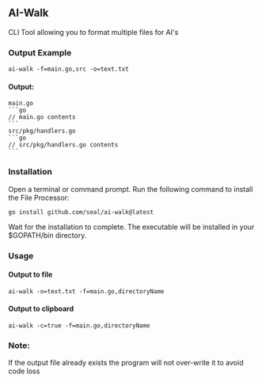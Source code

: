 ## AI-Walk
CLI Tool allowing you to format multiple files for AI's 

### Output Example 
```
ai-walk -f=main.go,src -o=text.txt
```
#### Output:
~~~
main.go
```go
// main.go contents 
```
src/pkg/handlers.go
```go
// src/pkg/handlers.go contents
```
~~~
### Installation

Open a terminal or command prompt.
Run the following command to install the File Processor:
```
go install github.com/seal/ai-walk@latest
```
Wait for the installation to complete. The executable will be installed in your $GOPATH/bin directory.

### Usage


#### Output to file 
```
ai-walk -o=text.txt -f=main.go,directoryName
```

#### Output to clipboard
```
ai-walk -c=true -f=main.go,directoryName
```


### Note:
If the output file already exists the program will not over-write it to avoid code loss


